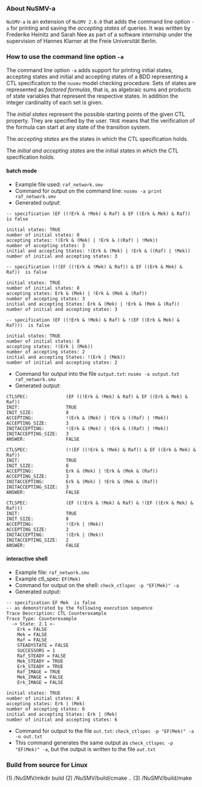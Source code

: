 

### About NuSMV-a 
`NuSMV-a` is an extension of `NuSMV 2.6.0` that adds the command line option `-a` for printing and saving the _accepting states_ of queries.
It was written by Frederike Heinitz and Sarah Nee as part of a software internship under the supervision of Hannes Klarner at the Freie Universität Berlin.

### How to use the command line option `-a`

The command line option `-a` adds support for printing initial states, accepting states and initial and accepting states of a BDD representing a CTL specification to the `nusmv` model checking procedure.
Sets of states are represented as _factored formulas_, that is, as algebraic sums and products of state variables that represent the respective states.
In addition the integer cardinality of each set is given.

The _initial states_ represent the possible starting points of the given CTL property. They are specified by the user. `TRUE` means that the verification of the formula can start at any state of the transition system.

The _accepting states_ are the states in which the CTL specification holds.

The _initial and accepting states_ are the initial states in which the CTL specification holds.



#### batch mode

- Example file used: `raf_network.smv`
- Command for output on the command line: `nusmv -a print raf_network.smv`
- Generated output:

```
-- specification (EF ((!Erk & !Mek) & Raf) & EF ((Erk & Mek) & Raf))  is false

initial states: TRUE
number of initial states: 8
accepting states: !(Erk & (Mek) | !Erk & ((Raf) | !Mek))
number of accepting states: 3
initial and accepting States: !(Erk & (Mek) | !Erk & ((Raf) | !Mek))
number of initial and accepting states: 3

-- specification (!(EF ((!Erk & !Mek) & Raf)) & EF ((Erk & Mek) & Raf))  is false

initial states: TRUE
number of initial states: 8
accepting states: Erk & (Mek) | !Erk & (Mek & (Raf))
number of accepting states: 3
initial and accepting States: Erk & (Mek) | !Erk & (Mek & (Raf))
number of initial and accepting states: 3

-- specification (EF ((!Erk & !Mek) & Raf) & !(EF ((Erk & Mek) & Raf)))  is false

initial states: TRUE
number of initial states: 8
accepting states: !(Erk | (Mek))
number of accepting states: 2
initial and accepting States: !(Erk | (Mek))
number of initial and accepting states: 2

```

- Command for output into the file `output.txt`: `nusmv -a output.txt raf_network.smv`
- Generated output:

```
CTLSPEC:              (EF ((!Erk & !Mek) & Raf) & EF ((Erk & Mek) & Raf))
INIT:                 TRUE
INIT_SIZE:            8
ACCEPTING:            !(Erk & (Mek) | !Erk & ((Raf) | !Mek))
ACCEPTING_SIZE:       3
INITACCEPTING:        !(Erk & (Mek) | !Erk & ((Raf) | !Mek))
INITACCEPTING_SIZE:   3
ANSWER:               FALSE

CTLSPEC:              (!(EF ((!Erk & !Mek) & Raf)) & EF ((Erk & Mek) & Raf))
INIT:                 TRUE
INIT_SIZE:            8
ACCEPTING:            Erk & (Mek) | !Erk & (Mek & (Raf))
ACCEPTING_SIZE:       3
INITACCEPTING:        Erk & (Mek) | !Erk & (Mek & (Raf))
INITACCEPTING_SIZE:   3
ANSWER:               FALSE

CTLSPEC:              (EF ((!Erk & !Mek) & Raf) & !(EF ((Erk & Mek) & Raf)))
INIT:                 TRUE
INIT_SIZE:            8
ACCEPTING:            !(Erk | (Mek))
ACCEPTING_SIZE:       2
INITACCEPTING:        !(Erk | (Mek))
INITACCEPTING_SIZE:   2
ANSWER:               FALSE

```


#### interactive shell

- Example file: `raf_network.smv`
- Example ctl_spec: `EF(Mek)`
- Command for output on the shell: `check_ctlspec -p "EF(Mek)" -a`
- Generated output:

```
-- specification EF Mek  is false
-- as demonstrated by the following execution sequence
Trace Description: CTL Counterexample 
Trace Type: Counterexample 
  -> State: 2.1 <-
    Erk = FALSE
    Mek = FALSE
    Raf = FALSE
    STEADYSTATE = FALSE
    SUCCESSORS = 1
    Raf_STEADY = FALSE
    Mek_STEADY = TRUE
    Erk_STEADY = TRUE
    Raf_IMAGE = TRUE
    Mek_IMAGE = FALSE
    Erk_IMAGE = FALSE

initial states: TRUE
number of initial states: 8
accepting states: Erk | (Mek)
number of accepting states: 6
initial and accepting States: Erk | (Mek)
number of initial and accepting states: 6

```

- Command for output to the file `out.txt`: `check_ctlspec -p "EF(Mek)" -a -o out.txt`
- This command generates the same output as `check_ctlspec -p "EF(Mek)" -a`, but the output is written to the file `out.txt`




### Build from source for Linux

(1) /NuSMV/mkdir build
(2) /NuSMV/build/cmake ..
(3) /NuSMV/build/make

